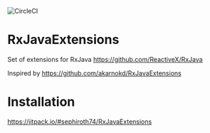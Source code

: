 ![CircleCI](https://img.shields.io/circleci/build/github/sephiroth74/RxJavaExtensions)

# RxJavaExtensions

Set of extensions for RxJava https://github.com/ReactiveX/RxJava

Inspired by https://github.com/akarnokd/RxJavaExtensions


# Installation

https://jitpack.io/#sephiroth74/RxJavaExtensions
